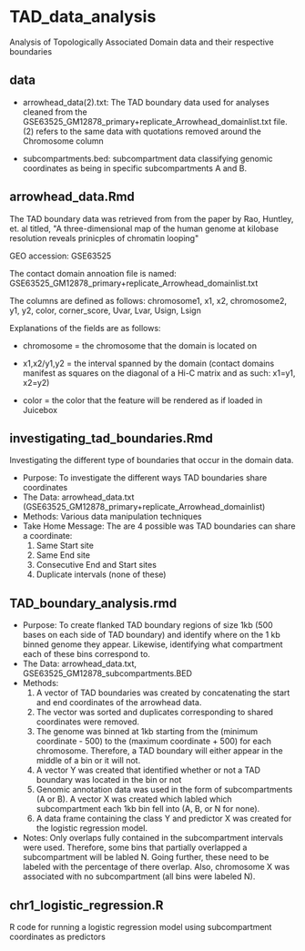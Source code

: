 # TAD_data_analysis
Analysis of Topologically Associated Domain data and their respective boundaries

## data

* arrowhead_data(2).txt: The TAD boundary data used for analyses cleaned from the GSE63525_GM12878_primary+replicate_Arrowhead_domainlist.txt file. (2) refers to the same data with quotations removed around the Chromosome column

* subcompartments.bed: subcompartment data classifying genomic coordinates as being in specific subcompartments A and B.

## arrowhead_data.Rmd

The TAD boundary data was retrieved from from the paper by Rao, Huntley, et. al titled,
"A three-dimensional map of the human genome at kilobase resolution reveals prinicples of chromatin looping"

GEO accession: GSE63525

The contact domain annoation file is named: GSE63525_GM12878_primary+replicate_Arrowhead_domainlist.txt

The columns are defined as follows: 
chromosome1, x1, x2, chromosome2, y1, y2, color, corner_score, Uvar, Lvar, Usign, Lsign

Explanations of the fields are as follows:

* chromosome = the chromosome that the domain is located on

* x1,x2/y1,y2 = the interval spanned by the domain (contact domains manifest as squares on the diagonal of a Hi-C matrix and as such: x1=y1, x2=y2)

* color = the color that the feature will be rendered as if loaded in Juicebox 

## investigating_tad_boundaries.Rmd

Investigating the different type of boundaries that occur in the domain data.

* Purpose: To investigate the different ways TAD boundaries share coordinates
* The Data: arrowhead_data.txt (GSE63525_GM12878_primary+replicate_Arrowhead_domainlist)
* Methods: Various data manipulation techniques
* Take Home Message: The are 4 possible was TAD boundaries can share a coordinate:
   1. Same Start site
   2. Same End site
   3. Consecutive End and Start sites
   4. Duplicate intervals (none of these)

## TAD_boundary_analysis.rmd

* Purpose: To create flanked TAD boundary regions of size 1kb (500 bases on each side of TAD boundary) and identify where on the 1 kb binned genome they appear. Likewise, identifying what compartment each of these bins correspond to.
* The Data: arrowhead_data.txt, GSE63525_GM12878_subcompartments.BED
* Methods: 
   1. A vector of TAD boundaries was created by concatenating the start and end coordinates of the arrowhead data.
   2. The vector was sorted and duplicates corresponding to shared coordinates were removed.
   3. The genome was binned at 1kb starting from the (minimum coordinate - 500) to the (maximum coordinate + 500) for each chromosome. Therefore, a TAD boundary will either appear in the middle of a bin or it will not.
   4. A vector Y was created that identified whether or not a TAD boundary was located in the bin or not
   5. Genomic annotation data was used in the form of subcompartments (A or B). A vector X was created which labled which subcompartment each 1kb bin fell into (A, B, or N for none). 
   6. A data frame containing the class Y and predictor X was created for the logistic regression model.
* Notes: Only overlaps fully contained in the subcompartment intervals were used. Therefore, some bins that partially overlapped a subcompartment will be labled N. Going further, these need to be labeled with the percentage of there overlap. Also, chromosome X was associated with no subcompartment (all bins were labeled N).


## chr1_logistic_regression.R

R code for running a logistic regression model using subcompartment coordinates as predictors


